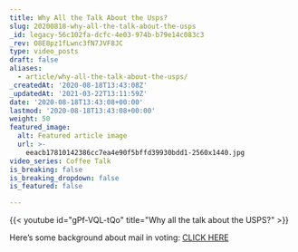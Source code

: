 ```yaml
---
title: Why All the Talk About the Usps?
slug: 20200818-why-all-the-talk-about-the-usps
_id: legacy-56c102fa-dcfc-4e03-974b-b79e14c083c3
_rev: O8E8pz1fLwnc3fN7JVF8JC
type: video_posts
draft: false
aliases:
  - article/why-all-the-talk-about-the-usps/
_createdAt: '2020-08-18T13:43:08Z'
_updatedAt: '2021-03-22T13:11:59Z'
date: '2020-08-18T13:43:08+00:00'
lastmod: '2020-08-18T13:43:08+00:00'
weight: 50
featured_image:
  alt: Featured article image
  url: >-
    eeacb17810142386cc7ea4e90f5bffd39930bdd1-2560x1440.jpg
video_series: Coffee Talk
is_breaking: false
is_breaking_dropdown: false
is_featured: false

---
```

{{< youtube id="gPf-VQL-tQo" title="Why all the talk about the USPS?" >}}

Here’s some background about mail in voting: [CLICK HERE](https://smarthernews.com/vote-by-mail/)